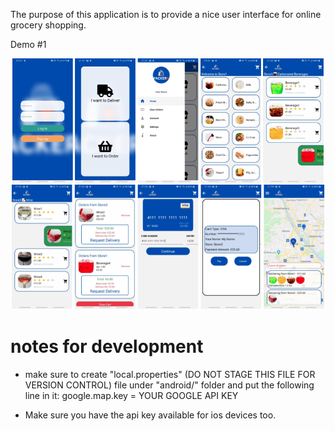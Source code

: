 The purpose of this application is to provide a nice user interface for online grocery shopping. 

Demo #1

<img src="docs/imgs/packer_pages.png" />

# notes for development
* make sure to create "local.properties" (DO NOT STAGE THIS FILE FOR VERSION CONTROL) file under "android/" folder and put the following line in it:
google.map.key = YOUR GOOGLE API KEY

* Make sure you have the api key available for ios devices too. 

